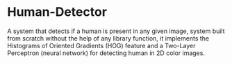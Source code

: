 # Human-Detector
A system that detects if a human is present in any given image, system built from scratch without the help of any library function, it implements the Histograms of Oriented Gradients (HOG) feature and a Two-Layer Perceptron (neural network) for detecting human in 2D color images.
